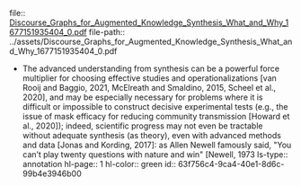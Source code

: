 file:: [Discourse_Graphs_for_Augmented_Knowledge_Synthesis_What_and_Why_1677151935404_0.pdf](../assets/Discourse_Graphs_for_Augmented_Knowledge_Synthesis_What_and_Why_1677151935404_0.pdf)
file-path:: ../assets/Discourse_Graphs_for_Augmented_Knowledge_Synthesis_What_and_Why_1677151935404_0.pdf

- The advanced understanding from synthesis can be a powerful force multiplier for choosing effective studies and operationalizations [van Rooij and Baggio, 2021, McElreath and Smaldino, 2015, Scheel et al., 2020], and may be especially necessary for problems where it is difficult or impossible to construct decisive experimental tests (e.g., the issue of mask efficacy for reducing community transmission [Howard et al., 2020]); indeed, scientific progress may not even be tractable without adequate synthesis (as theory), even with advanced methods and data [Jonas and Kording, 2017]: as Allen Newell famously said, "You can’t play twenty questions with nature and win" [Newell, 1973
  ls-type:: annotation
  hl-page:: 1
  hl-color:: green
  id:: 63f756c4-9ca4-40e1-8d6c-99b4e3946b00